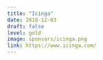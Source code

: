 ```yaml
---
title: "Icinga"
date: 2018-12-03
draft: false
level: gold
image: sponsors/icinga.png
link: https://www.icinga.com/
---
```



